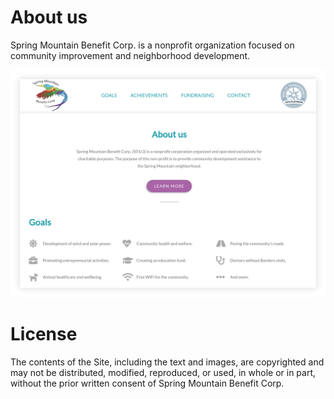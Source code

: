# About us

Spring Mountain Benefit Corp. is a nonprofit organization focused on community improvement
and neighborhood development.

![alt text](new.png "New design")

# License
The contents of the Site, including the text and images, are copyrighted and may not be
distributed, modified, reproduced, or used, in whole or in part, without the prior written
consent of Spring Mountain Benefit Corp.

